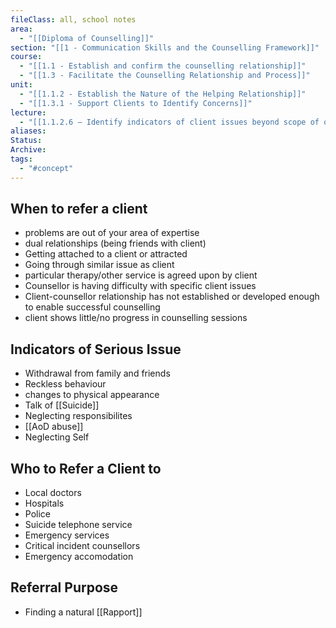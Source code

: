 ```yaml
---
fileClass: all, school notes
area:
  - "[[Diploma of Counselling]]"
section: "[[1 - Communication Skills and the Counselling Framework]]"
course:
  - "[[1.1 - Establish and confirm the counselling relationship]]"
  - "[[1.3 - Facilitate the Counselling Relationship and Process]]"
unit:
  - "[[1.1.2 - Establish the Nature of the Helping Relationship]]"
  - "[[1.3.1 - Support Clients to Identify Concerns]]"
lecture:
  - "[[1.1.2.6 – Identify indicators of client issues beyond scope of own role and report or refer according to presenting issue and organisation requirements]]"
aliases: 
Status: 
Archive: 
tags:
  - "#concept"
---
```




## When to refer a client
- problems are out of your area of expertise
- dual relationships (being friends with client)
- Getting attached to a client or attracted
- Going through similar issue as client
- particular therapy/other service is agreed upon by client
- Counsellor is having difficulty with specific client issues
- Client-counsellor relationship has not established or developed enough to enable successful counselling
- client shows little/no progress in counselling sessions
## Indicators of Serious Issue
- Withdrawal from family and friends
- Reckless behaviour
- changes to physical appearance
- Talk of [[Suicide]]
- Neglecting responsibilites
- [[AoD abuse]]
- Neglecting Self

## Who to Refer a Client to
- Local doctors
- Hospitals
- Police
- Suicide telephone service
- Emergency services
- Critical incident counsellors
- Emergency accomodation

## Referral Purpose
- Finding a natural [[Rapport]]